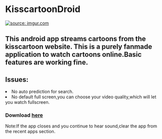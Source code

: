 # KisscartoonDroid
<a href="http://imgur.com/cVfkoyY"><img src="http://i.imgur.com/cVfkoyY.png?1" title="source: imgur.com" /></a>
<h2>This <b>android</b> app streams cartoons from the kisscartoon website. This is a purely fanmade application to watch cartoons online.Basic features are working fine.
</h2>
<h2>Issues:</h2>
<li>No auto prediction for search.
<li>No default full screen,you can choose your video quality,which will let you watch fullscreen.</li>

<h3>Download <a href="https://github.com/Git3m/Kisscartoon-Unofficial-APK-ONLY/raw/master/kcv1-0-1.apk">here</a></h3>


Note:If the app closes and you continue to hear sound,clear the app from the recent apps section.
